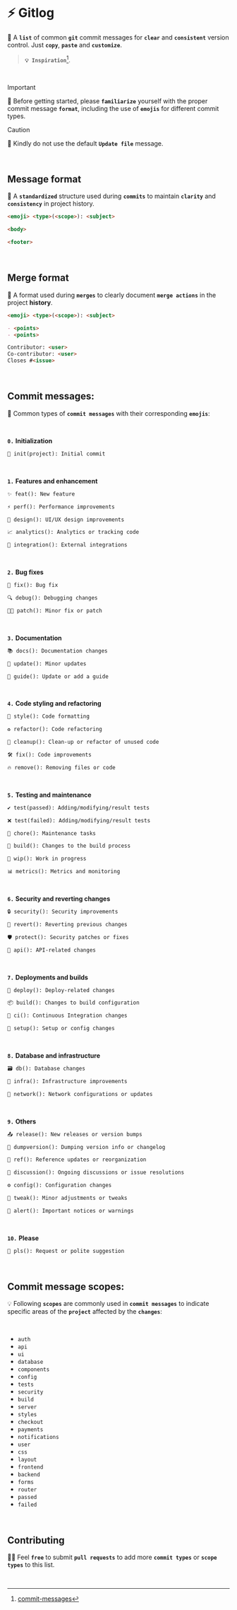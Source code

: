 # ⚡ Gitlog
🔦 A **`list`** of common **`git`** commit messages for **`clear`** and **`consistent`** version control. Just **`copy`**, **`paste`** and **`customize`**. 

> **`💡 Inspiration`**[^1].


<br>

> [!IMPORTANT]
> 🍰 Before getting started, please **`familiarize`** yourself with the proper commit message **`format`**, including the use of **`emojis`** for different commit types.

> [!CAUTION]
> 🙏 Kindly do not use the default **`Update file`** message.

<br>

## Message format
🪪 A **`standardized`** structure used during **`commits`** to maintain **`clarity`** and **`consistency`** in project history.
<br>

```markdown
<emoji> <type>(<scope>): <subject>

<body>

<footer>
```

<br>

## Merge format
🥏 A format used during **`merges`** to clearly document **`merge actions`** in the project **history**.
```markdown
<emoji> <type>(<scope>): <subject>

- <points>
- <points>

Contributor: <user>
Co-contributor: <user>
Closes #<issue>
```

<br>

## Commit messages: 
🌃 Common types of **`commit messages`** with their corresponding **`emojis`**:

<br>


**`0.`** **Initialization**

```markdown
🎉 init(project): Initial commit
```
<br>

**`1.`** **Features and enhancement**
```markdown
✨ feat(): New feature
```
```markdown
⚡ perf(): Performance improvements
```
```markdown
🎨 design(): UI/UX design improvements
```
```markdown
📈 analytics(): Analytics or tracking code
```
```markdown
🔌 integration(): External integrations
```

<br>

**`2.`** **Bug fixes**
```markdown
🐛 fix(): Bug fix
```
```markdown
🔍 debug(): Debugging changes
```
```markdown
👨‍🔧 patch(): Minor fix or patch
```

<br>

**`3.`** **Documentation**
```markdown
📚 docs(): Documentation changes
```
```markdown
📝 update(): Minor updates
```
```markdown
📖 guide(): Update or add a guide
```

<Br>

**`4.`** **Code styling and refactoring**
```markdown
💄 style(): Code formatting
```
```markdown
♻️ refactor(): Code refactoring
```
```markdown
🧹 cleanup(): Clean-up or refactor of unused code
```
```markdown
🛠️ fix(): Code improvements
```
```markdown
🔥 remove(): Removing files or code
```

<br>

**`5.`** **Testing and maintenance**
```markdown
✔️ test(passed): Adding/modifying/result tests
```
```markdown
❌ test(failed): Adding/modifying/result tests
```
```markdown
🔧 chore(): Maintenance tasks
```
```markdown
🔨 build(): Changes to the build process
```
```markdown
🚧 wip(): Work in progress
```
```markdown
📊 metrics(): Metrics and monitoring
```

<Br>

**`6.`** **Security and reverting changes**
```markdown
🔒 security(): Security improvements
```
```markdown
📌 revert(): Reverting previous changes
```
```markdown
🛡️ protect(): Security patches or fixes
```
```markdown
🔌 api(): API-related changes
```

<br>

**`7.`** **Deployments and builds**
```markdown
🚀 deploy(): Deploy-related changes
```
```markdown
📦 build(): Changes to build configuration
```
```markdown
🧪 ci(): Continuous Integration changes
```
```markdown
🔨 setup(): Setup or config changes
```

<Br>

**`8.`** **Database and infrastructure**
```markdown
🗃️ db(): Database changes
```
```markdown
👷 infra(): Infrastructure improvements
```
```markdown
📡 network(): Network configurations or updates
```

<br>

**`9.`** **Others**

```markdown
📤 release(): New releases or version bumps
```
```markdown
📜 dumpversion(): Dumping version info or changelog
```
```markdown
🔄 ref(): Reference updates or reorganization
```
```markdown
💬 discussion(): Ongoing discussions or issue resolutions
```
```markdown
⚙️ config(): Configuration changes
```
```markdown
🔧 tweak(): Minor adjustments or tweaks
```
```markdown
🚨 alert(): Important notices or warnings
```

<br>

**`10.`** **Please**
```markdown
🙏 pls(): Request or polite suggestion
```

<br>

## Commit message scopes:
💡 Following **`scopes`** are commonly used in **`commit messages`** to indicate specific areas of the **`project`** affected by the **`changes`**:

<Br> 

- `auth`
- `api`
- `ui`
- `database`
- `components`
- `config`
- `tests`
- `security`
- `build`
- `server`
- `styles`
- `checkout`
- `payments`
- `notifications`
- `user`
- `css`
- `layout`
- `frontend`
- `backend`
- `forms`
- `router`
- `passed`
- `failed`

<Br>

## Contributing

⛓️‍💥 Feel **`free`** to submit **`pull requests`** to add more **`commit types`** or **`scope types`** to this list.

<br>

[^1]: [commit-messages](https://github.com/mostypc123/commit-messages)
